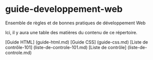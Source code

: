 # guide-developpement-web
Ensemble de règles et de bonnes pratiques de développement Web


Ici, il y aura une table des matières du contenu de ce répertoire.

[Guide HTML] (guide-html.md)
[Guide CSS] (guide-css.md)
[Liste de contrôle-101] (liste-de-controle-101.md)
[Liste de contrôle] (liste-de-controle.md)
